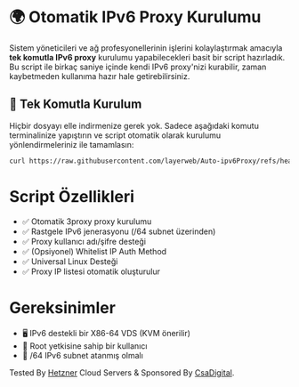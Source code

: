 # 🌍 Otomatik IPv6 Proxy Kurulumu

Sistem yöneticileri ve ağ profesyonellerinin işlerini kolaylaştırmak amacıyla **tek komutla IPv6 proxy** kurulumu yapabilecekleri basit bir script hazırladık. Bu script ile birkaç saniye içinde kendi IPv6 proxy'nizi kurabilir, zaman kaybetmeden kullanıma hazır hale getirebilirsiniz.

## 🚀 Tek Komutla Kurulum

Hiçbir dosyayı elle indirmenize gerek yok. Sadece aşağıdaki komutu terminalinize yapıştırın ve script otomatik olarak kurulumu yönlendirmeleriniz ile tamamlasın:

```bash
curl https://raw.githubusercontent.com/layerweb/Auto-ipv6Proxy/refs/heads/main/install.sh | bash
```

# Script Özellikleri

- ✅ Otomatik 3proxy proxy kurulumu
- ✅ Rastgele IPv6 jenerasyonu (/64 subnet üzerinden)
- ✅ Proxy kullanıcı adı/şifre desteği
- ✅ (Opsiyonel) Whitelist IP Auth Method
- ✅ Universal Linux Desteği
- ✅ Proxy IP listesi otomatik oluşturulur

# Gereksinimler

- 🖥️ IPv6 destekli bir X86-64 VDS (KVM önerilir)
- 🔑 Root yetkisine sahip bir kullanıcı
- 📶 /64 IPv6 subnet atanmış olmalı
  

Tested By [Hetzner](https://hetzner.cloud/?ref=vMPh0SiWfCW3) Cloud Servers & Sponsored By [CsaDigital](https://csadigital.net/).
